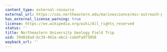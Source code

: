 ```yaml
---
content_type: external-resource
external_url: https://cos.northeastern.edu/marinescience/msc-outreach-programs/field-trips-to-the-msc/
has_external_license_warning: true
license: https://en.wikipedia.org/wiki/All_rights_reserved
status: ''
title: Northeastern University Geology Field Trip
uid: 39d818ad-bc39-461a-a6c2-cabdfa973058
wayback_url: ''
---
```


